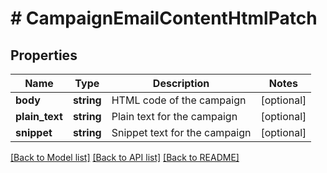 # # CampaignEmailContentHtmlPatch

## Properties

Name | Type | Description | Notes
------------ | ------------- | ------------- | -------------
**body** | **string** | HTML code of the campaign | [optional] 
**plain_text** | **string** | Plain text for the campaign | [optional] 
**snippet** | **string** | Snippet text for the campaign | [optional] 

[[Back to Model list]](../../README.md#documentation-for-models) [[Back to API list]](../../README.md#documentation-for-api-endpoints) [[Back to README]](../../README.md)


